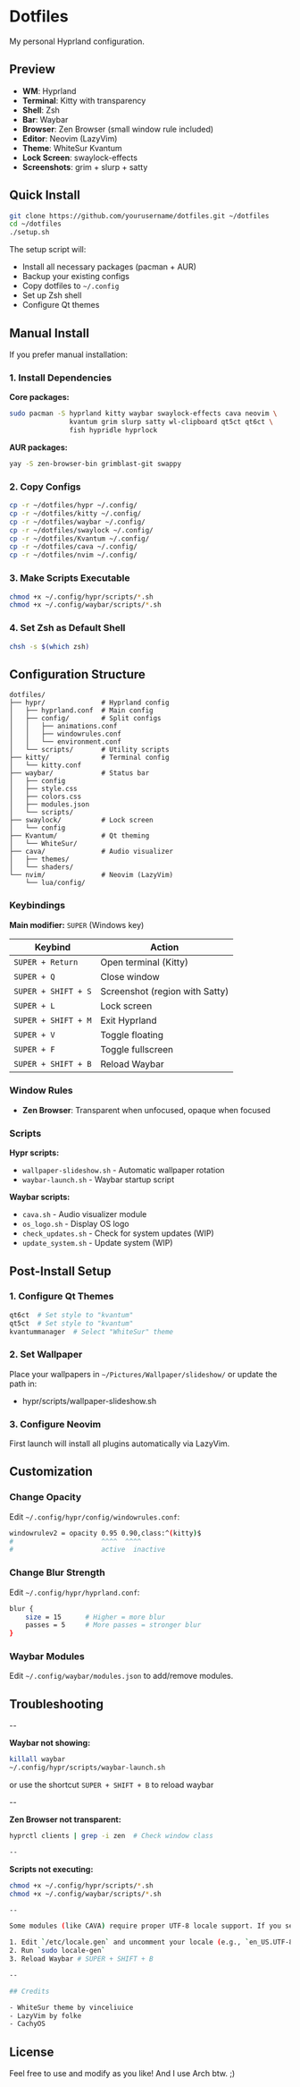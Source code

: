 # Dotfiles

My personal Hyprland configuration.

## Preview

- **WM**: Hyprland
- **Terminal**: Kitty with transparency
- **Shell**: Zsh
- **Bar**: Waybar
- **Browser**: Zen Browser (small window rule included)
- **Editor**: Neovim (LazyVim)
- **Theme**: WhiteSur Kvantum
- **Lock Screen**: swaylock-effects
- **Screenshots**: grim + slurp + satty

## Quick Install

```bash
git clone https://github.com/yourusername/dotfiles.git ~/dotfiles
cd ~/dotfiles
./setup.sh
```

The setup script will:
- Install all necessary packages (pacman + AUR)
- Backup your existing configs
- Copy dotfiles to `~/.config`
- Set up Zsh shell
- Configure Qt themes

## Manual Install

If you prefer manual installation:

### 1. Install Dependencies

**Core packages:**
```bash
sudo pacman -S hyprland kitty waybar swaylock-effects cava neovim \
               kvantum grim slurp satty wl-clipboard qt5ct qt6ct \
               fish hypridle hyprlock
```

**AUR packages:**
```bash
yay -S zen-browser-bin grimblast-git swappy
```

### 2. Copy Configs

```bash
cp -r ~/dotfiles/hypr ~/.config/
cp -r ~/dotfiles/kitty ~/.config/
cp -r ~/dotfiles/waybar ~/.config/
cp -r ~/dotfiles/swaylock ~/.config/
cp -r ~/dotfiles/Kvantum ~/.config/
cp -r ~/dotfiles/cava ~/.config/
cp -r ~/dotfiles/nvim ~/.config/
```

### 3. Make Scripts Executable

```bash
chmod +x ~/.config/hypr/scripts/*.sh
chmod +x ~/.config/waybar/scripts/*.sh
```

### 4. Set Zsh as Default Shell

```bash
chsh -s $(which zsh)
```

## Configuration Structure

```
dotfiles/
├── hypr/              # Hyprland config
│   ├── hyprland.conf  # Main config
│   ├── config/        # Split configs
│   │   ├── animations.conf
│   │   ├── windowrules.conf
│   │   └── environment.conf
│   └── scripts/       # Utility scripts
├── kitty/             # Terminal config
│   └── kitty.conf
├── waybar/            # Status bar
│   ├── config
│   ├── style.css
│   ├── colors.css
│   ├── modules.json
│   └── scripts/
├── swaylock/          # Lock screen
│   └── config
├── Kvantum/           # Qt theming
│   └── WhiteSur/
├── cava/              # Audio visualizer
│   ├── themes/
│   └── shaders/
└── nvim/              # Neovim (LazyVim)
    └── lua/config/
```

### Keybindings

**Main modifier:** `SUPER` (Windows key)

| Keybind | Action |
|---------|--------|
| `SUPER + Return` | Open terminal (Kitty) |
| `SUPER + Q` | Close window |
| `SUPER + SHIFT + S` | Screenshot (region with Satty) |
| `SUPER + L` | Lock screen |
| `SUPER + SHIFT + M` | Exit Hyprland |
| `SUPER + V` | Toggle floating |
| `SUPER + F` | Toggle fullscreen |
| `SUPER + SHIFT + B` | Reload Waybar |

### Window Rules

- **Zen Browser**: Transparent when unfocused, opaque when focused

### Scripts

**Hypr scripts:**
- `wallpaper-slideshow.sh` - Automatic wallpaper rotation
- `waybar-launch.sh` - Waybar startup script

**Waybar scripts:**
- `cava.sh` - Audio visualizer module
- `os_logo.sh` - Display OS logo
- `check_updates.sh` - Check for system updates (WIP)
- `update_system.sh` - Update system (WIP)

## Post-Install Setup

### 1. Configure Qt Themes

```bash
qt6ct  # Set style to "kvantum"
qt5ct  # Set style to "kvantum"
kvantummanager  # Select "WhiteSur" theme
```

### 2. Set Wallpaper

Place your wallpapers in `~/Pictures/Wallpaper/slideshow/` or update the path in:
- hypr/scripts/wallpaper-slideshow.sh

### 3. Configure Neovim

First launch will install all plugins automatically via LazyVim.

## Customization

### Change Opacity

Edit `~/.config/hypr/config/windowrules.conf`:
```bash
windowrulev2 = opacity 0.95 0.90,class:^(kitty)$
#                      ^^^^  ^^^^ 
#                      active  inactive
```

### Change Blur Strength

Edit `~/.config/hypr/hyprland.conf`:
```bash
blur {
    size = 15      # Higher = more blur
    passes = 5     # More passes = stronger blur
}
```

### Waybar Modules

Edit `~/.config/waybar/modules.json` to add/remove modules.

## Troubleshooting

--

**Waybar not showing:**
```bash
killall waybar
~/.config/hypr/scripts/waybar-launch.sh
```
or use the shortcut `SUPER + SHIFT + B` to reload waybar

--

**Zen Browser not transparent:**
```bash
hyprctl clients | grep -i zen  # Check window class

--
```

**Scripts not executing:**
```bash
chmod +x ~/.config/hypr/scripts/*.sh
chmod +x ~/.config/waybar/scripts/*.sh

--

Some modules (like CAVA) require proper UTF-8 locale support. If you see broken Unicode characters:

1. Edit `/etc/locale.gen` and uncomment your locale (e.g., `en_US.UTF-8 UTF-8`)
2. Run `sudo locale-gen`
3. Reload Waybar # SUPER + SHIFT + B

--

## Credits

- WhiteSur theme by vinceliuice
- LazyVim by folke
- CachyOS
```

## License

Feel free to use and modify as you like!
And I use Arch btw. ;)

